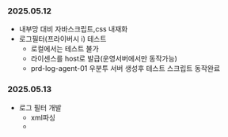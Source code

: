 ### 2025.05.12
* 내부망 대비 자바스크립트,css 내재화
* 로그필터(프라이버시 i) 테스트
  * 로컬에서는 테스트 불가
  * 라이센스를 host로 발급(운영서버에서만 동작가능)
  * prd-log-agent-01 우분투 서버 생성후 테스트 스크립트 동작완료

### 2025.05.13
* 로그 필터 개발
  * xml파싱
  * 